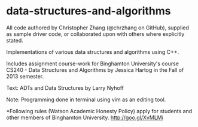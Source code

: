 data-structures-and-algorithms
==============================

All code authored by Christopher Zhang (@chrzhang on GitHub), supplied as sample driver code, or collaborated upon with others where explicitly stated.

Implementations of various data structures and algorithms using C++. 

Includes assignment course-work for Binghamton University's course CS240 - Data Structures and Algorithms by Jessica Hartog in the Fall of 2013 semester. 

Text: ADTs and Data Structures by Larry Nyhoff

Note: Programming done in terminal using vim as an editing tool.

*Following rules (Watson Academic Honesty Policy) apply for students and other members of Binghamton University.
http://goo.gl/XvMLMi
